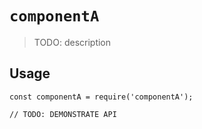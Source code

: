 # `componentA`

> TODO: description

## Usage

```
const componentA = require('componentA');

// TODO: DEMONSTRATE API
```
